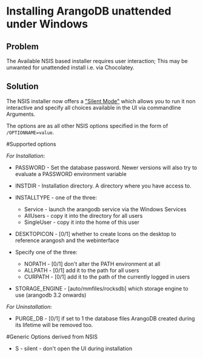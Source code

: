 Installing ArangoDB unattended under Windows
============================================

Problem
-------
The Available NSIS based installer requires user interaction; This may be unwanted for unattended install i.e. via Chocolatey. 

Solution
--------
The NSIS installer now offers a ["Silent Mode"](http://nsis.sourceforge.net/Docs/Chapter3.html) which allows you to run it non interactive
and specify all choices available in the UI via commandline Arguments.

The options are as all other NSIS options specified in the form of `/OPTIONNAME=value`.

#Supported options

*For Installation*:

 - PASSWORD - Set the database password. Newer versions will also try to evaluate a PASSWORD environment variable
 
 - INSTDIR - Installation directory. A directory where you have access to. 
 - INSTALLTYPE - one of the three:
    - Service - launch the arangodb service via the Windows Services
    - AllUsers - copy it into the directory for all users
    - SingleUser - copy it into the home of this user
 - DESKTOPICON - [0/1] whether to create Icons on the desktop to reference arangosh and the webinterface
 - Specify one of the three:
   - NOPATH - [0/1] don't alter the PATH environment at all
   - ALLPATH - [0/1] add it to the path for all users
   - CURPATH - [0/1] add it to the path of the currently logged in users
 - STORAGE_ENGINE - [auto/mmfiles/rocksdb] which storage engine to use (arangodb 3.2 onwards) 

*For Uninstallation*:
 - PURGE_DB - [0/1] if set to 1 the database files ArangoDB created during its lifetime will be removed too.

#Generic Options derived from NSIS

 - S - silent - don't open the UI during installation
